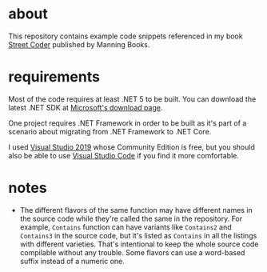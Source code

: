 # about

This repository contains example code snippets 
referenced in my book [Street Coder](https://www.manning.com/books/street-coder)
published by Manning Books.

# requirements

Most of the code requires at least .NET 5
to be built. You can download the latest
.NET SDK at [Microsoft's download page](https://dotnet.microsoft.com/download).

One project requires .NET Framework in order to be built as it's 
part of a scenario about migrating from .NET Framework to .NET Core. 

I used [Visual Studio 2019](https://visualstudio.microsoft.com/vs/)
whose Community Edition is free, but you should also be able to use 
[Visual Studio Code](https://code.visualstudio.com/)
if you find it more comfortable.

# notes
- The different flavors of the same function may have different names in the source 
  code while they're called the same in the repository. For example, `Contains` 
  function can have variants like `Contains2` and `Contains3` in the source code, but 
  it's listed as `Contains` in all the listings with different varieties. That's 
  intentional to keep the whole source code compilable without any trouble.
  Some flavors can use a word-based suffix instead of a numeric one.